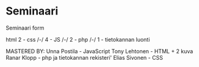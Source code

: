 # Seminaari
Seminaari form

html
2 - css /-/ 4 - JS /-/ 2 - php /-/ 1 - tietokannan luonti

MASTERED BY:
Unna Postila - JavaScript
Tony Lehtonen - HTML + 2 kuva
Ranar Klopp - php ja tietokannan rekisteri'
Elias Sivonen - CSS
